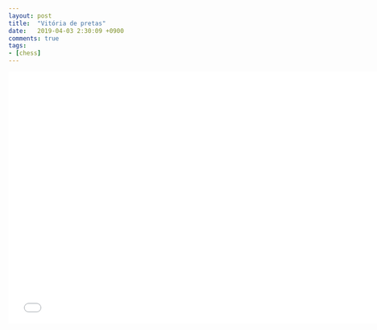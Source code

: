 ```yaml
---
layout: post
title:  "Vitória de pretas"
date:   2019-04-03 2:30:09 +0900
comments: true
tags:
- [chess]
---
```


<iframe border="0" frameborder="0" allowtransparency="true" width="750" height="500" src="//www.chess.com/emboard?id=5696020"></iframe>
